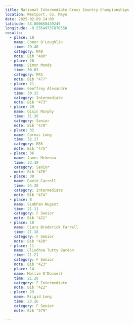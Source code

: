 ```yaml
---
title: National Intermediate Cross Country Championships
location: Westport, Co. Mayo
date: 2025-02-09 14:00
latitude: 53.800658439245 
longitude: -9.53549737870558
results:
  - place: 18
    name: Conor O'Loughlin
    time: 29.46
    category: M40
    note: Bib "480"
  - place: 20
    name: Simon Monds
    time: 30.03
    category: M45
    note: Bib "477"
  - place: 21
    name: Geoffrey Alexandre
    time: 30.15
    category: Intermediate
    note: Bib "473"
  - place: 29
    name: Oisin Murphy
    time: 31.36
    category: Senior
    note: Bib "478"
  - place: 32
    name: Cormac Long
    time: 32.27
    category: M35
    note: Bib "475"
  - place: 36
    name: James Mckenna
    time: 33.19
    category: Senior
    note: Bib "476"
  - place: 39
    name: David Carroll
    time: 34.38
    category: Intermediate
    note: Bib "474"
  - place: 8
    name: Siobhan Nugent
    time: 21.11
    category: F Senior
    note: Bib "421"
  - place: 10
    name: Ciara Broderick Farrell
    time: 21.18
    category: F Senior
    note: Bib "420"
  - place: 11
    name: Cliodhna Tutty Bardon
    time: 21.21
    category: F Senior
    note: Bib "423"
  - place: 14
    name: Mollie O'Donnell
    time: 21.28
    category: F Intermediate
    note: Bib "422"
  - place: 23
    name: Brigid Long
    time: 23.16
    category: F Senior
    note: Bib "579"

---
```

